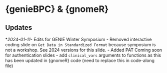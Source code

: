 # {genieBPC} & {gnomeR}

## Updates

**2024-01-11*- Edits for GENIE Winter Symposium
	- Removed interactive coding slide on `Get Data in Standardized Format` because symposium is not a workshop. See 2024 versions for this slide.
	- Added PAT Coming soon for authentication slides
	- add `clinical_vars` arguments to functions as this has been updated in {gnomeR} code (need to replace this in code-along file)